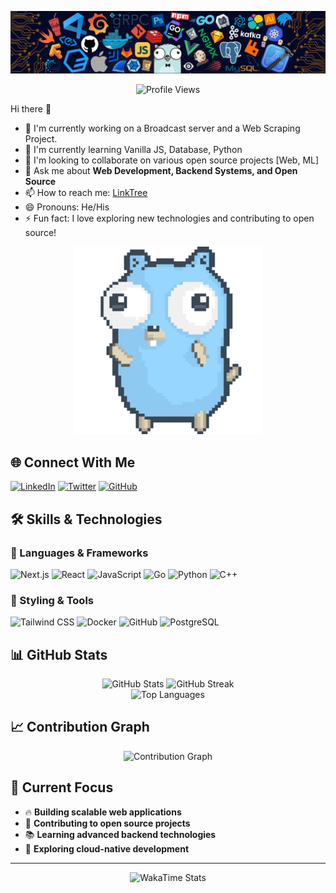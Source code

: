 ![GitHub Banner](images/github-banner.png)

<div align="center">
  <img src="https://komarev.com/ghpvc/?username=rahim-jr&style=flat-square&color=blue" alt="Profile Views" />
</div>

Hi there 👋  
- 🔭 I'm currently working on a Broadcast server and a Web Scraping Project.
- 🌱 I'm currently learning Vanilla JS, Database, Python  
- 👯 I'm looking to collaborate on various open source projects [Web, ML]  
- 💬 Ask me about **Web Development, Backend Systems, and Open Source**  
- 📫 How to reach me: [LinkTree](https://linktr.ee/rahim.jr)  
- 😄 Pronouns: He/His  
- ⚡ Fun fact: I love exploring new technologies and contributing to open source!

<div align="center">
  <img src="images/dancing-gopher.gif" alt="Dancing Gopher" width="300" />
</div>

## 🌐 Connect With Me

[![LinkedIn](https://img.shields.io/badge/LinkedIn-0077B5?style=for-the-badge&logo=linkedin&logoColor=white)](https://linkedin.com/in/foundyourahim)
[![Twitter](https://img.shields.io/badge/Twitter-1DA1F2?style=for-the-badge&logo=twitter&logoColor=white)](https://x.com/foundyourahim)
[![GitHub](https://img.shields.io/badge/GitHub-100000?style=for-the-badge&logo=github&logoColor=white)](https://github.com/rahim-jr)

## 🛠️ Skills & Technologies

### 🚀 Languages & Frameworks
![Next.js](https://img.shields.io/badge/Next.js-000000?style=for-the-badge&logo=next.js&logoColor=white)
![React](https://img.shields.io/badge/React-20232A?style=for-the-badge&logo=react&logoColor=61DAFB)
![JavaScript](https://img.shields.io/badge/JavaScript-F7DF1E?style=for-the-badge&logo=javascript&logoColor=black)
![Go](https://img.shields.io/badge/Go-00ADD8?style=for-the-badge&logo=go&logoColor=white)
![Python](https://img.shields.io/badge/Python-3776AB?style=for-the-badge&logo=python&logoColor=white)
![C++](https://img.shields.io/badge/C%2B%2B-00599C?style=for-the-badge&logo=c%2B%2B&logoColor=white)

### 🎨 Styling & Tools
![Tailwind CSS](https://img.shields.io/badge/Tailwind_CSS-38B2AC?style=for-the-badge&logo=tailwind-css&logoColor=white)
![Docker](https://img.shields.io/badge/Docker-2496ED?style=for-the-badge&logo=docker&logoColor=white)
![GitHub](https://img.shields.io/badge/GitHub-100000?style=for-the-badge&logo=github&logoColor=white)
![PostgreSQL](https://img.shields.io/badge/PostgreSQL-316192?style=for-the-badge&logo=postgresql&logoColor=white)

## 📊 GitHub Stats

<div align="center">
  <img src="https://github-readme-stats.vercel.app/api?username=rahim-jr&show_icons=true&theme=radical&hide_border=true&bg_color=0D1117" alt="GitHub Stats" />
  <img src="https://github-readme-streak-stats.herokuapp.com/?user=rahim-jr&theme=radical&hide_border=true&background=0D1117" alt="GitHub Streak" />
</div>

<div align="center">
  <img src="https://github-readme-stats.vercel.app/api/top-langs/?username=rahim-jr&layout=compact&theme=radical&hide_border=true&bg_color=0D1117" alt="Top Languages" />
</div>

## 📈 Contribution Graph

<div align="center">
  <img src="https://github-readme-activity-graph.vercel.app/graph?username=rahim-jr&theme=radical&hide_border=true&bg_color=0D1117" alt="Contribution Graph" />
</div>

## 🎯 Current Focus

- 🔥 **Building scalable web applications**
- 🌟 **Contributing to open source projects**
- 📚 **Learning advanced backend technologies**
- 🚀 **Exploring cloud-native development**

---

<div align="center">
  <img src="https://github-readme-stats.vercel.app/api/wakatime?username=rahim-jr&theme=radical&hide_border=true&bg_color=0D1117" alt="WakaTime Stats" />
</div>
